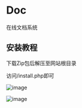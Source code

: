 # Doc
在线文档系统
## 安装教程
下载Zip包后解压至网站根目录

访问/install.php即可

![image](https://imgse.com/i/pPwoecq)



![image](https://github.com/Doraizhang/Doc/assets/142593362/8ca6e883-3c46-43b3-b96c-db6c6d7a9ee1)
